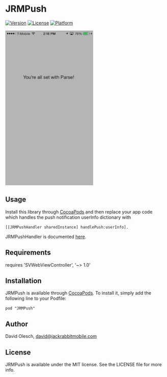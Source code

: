 # JRMPush

[![Version](https://img.shields.io/cocoapods/v/JRMPush.svg?style=flat)](http://cocoadocs.org/docsets/JRMPush)
[![License](https://img.shields.io/cocoapods/l/JRMPush.svg?style=flat)](http://cocoadocs.org/docsets/JRMPush)
[![Platform](https://img.shields.io/cocoapods/p/JRMPush.svg?style=flat)](http://cocoadocs.org/docsets/JRMPush)

![](https://raw.githubusercontent.com/davidolesch/JRMPush/master/ClassAnnouncement.gif)

## Usage

Install this library through [CocoaPods](http://cocoapods.org) and then replace your app code which handles the push notification userInfo dictionary with 

```obj-c
[[JRMPushHandler sharedInstance] handlePush:userInfo].
```

JRMPushHandler is documented [here](http://cocoadocs.org/docsets/JRMPush/0.1.0/Classes/JRMPushHandler.html).

## Requirements

requires 'SVWebViewController', '~> 1.0'

## Installation

JRMPush is available through [CocoaPods](http://cocoapods.org). To install
it, simply add the following line to your Podfile:

    pod "JRMPush"

## Author

David Olesch, david@jackrabbitmobile.com

## License

JRMPush is available under the MIT license. See the LICENSE file for more info.

